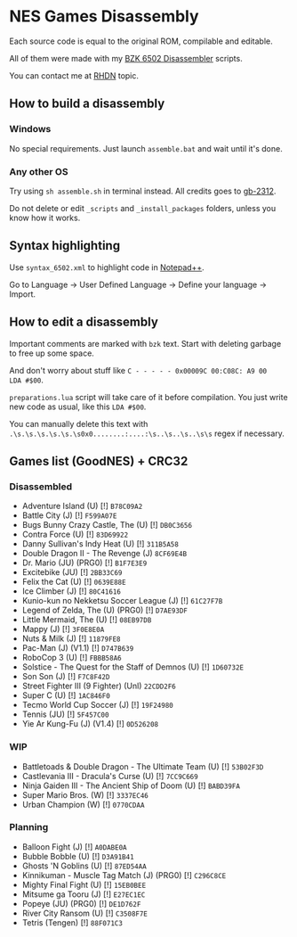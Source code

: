 # NES Games Disassembly

Each source code is equal to the original ROM, compilable and editable.

All of them were made with my [BZK 6502 Disassembler](https://github.com/cyneprepou4uk/BZK-6502-Disassembler) scripts.

You can contact me at [RHDN](https://www.romhacking.net/forum/index.php?topic=32220.0) topic.



## How to build a disassembly

### Windows

No special requirements. Just launch `assemble.bat` and wait until it's done.

### Any other OS

Try using `sh assemble.sh` in terminal instead. All credits goes to [gb-2312](https://github.com/gb-2312).

Do not delete or edit `_scripts` and `_install_packages` folders, unless you know how it works.



## Syntax highlighting

Use `syntax_6502.xml` to highlight code in [Notepad++](https://notepad-plus-plus.org/).

Go to Language -> User Defined Language -> Define your language -> Import.



## How to edit a disassembly

Important comments are marked with `bzk` text. Start with deleting garbage to free up some space.

And don't worry about stuff like `C - - - - - 0x00009C 00:C08C: A9 00     LDA #$00`.

`preparations.lua` script will take care of it before compilation. You just write new code as usual, like this `LDA #$00`.

You can manually delete this text with `.\s.\s.\s.\s.\s.\s0x0........:....:\s..\s..\s..\s\s` regex if necessary.



## Games list (GoodNES) + CRC32

### Disassembled
* Adventure Island (U) [!] `B78C09A2`
* Battle City (J) [!] `F599A07E`
* Bugs Bunny Crazy Castle, The (U) [!] `DB0C3656`
* Contra Force (U) [!] `83D69922`
* Danny Sullivan's Indy Heat (U) [!] `311B5A58`
* Double Dragon II - The Revenge (J) `8CF69E4B`
* Dr. Mario (JU) (PRG0) [!] `B1F7E3E9`
* Excitebike (JU) [!] `2BB33C69`
* Felix the Cat (U) [!] `0639E88E`
* Ice Climber (J) [!] `80C41616`
* Kunio-kun no Nekketsu Soccer League (J) [!] `61C27F7B`
* Legend of Zelda, The (U) (PRG0) [!] `D7AE93DF`
* Little Mermaid, The (U) [!] `08EB97DB`
* Mappy (J) [!] `3F0E8E0A`
* Nuts & Milk (J) [!] `11879FE8`
* Pac-Man (J) (V1.1) [!] `D747B639`
* RoboCop 3 (U) [!] `FBBB58A6`
* Solstice - The Quest for the Staff of Demnos (U) [!] `1D60732E`
* Son Son (J) [!] `F7C8F42D`
* Street Fighter III (9 Fighter) (Unl) `22CDD2F6`
* Super C (U) [!] `1AC846F0`
* Tecmo World Cup Soccer (J) [!] `19F24980`
* Tennis (JU) [!] `5F457C00`
* Yie Ar Kung-Fu (J) (V1.4) [!] `0D526208`



### WIP
* Battletoads & Double Dragon - The Ultimate Team (U) [!] `53B02F3D`
* Castlevania III - Dracula's Curse (U) [!] `7CC9C669`
* Ninja Gaiden III - The Ancient Ship of Doom (U) [!] `BABD39FA`
* Super Mario Bros. (W) [!] `3337EC46`
* Urban Champion (W) [!] `0770CDAA`



### Planning
* Balloon Fight (J) [!] `A0DABE0A`
* Bubble Bobble (U) [!] `D3A91B41`
* Ghosts 'N Goblins (U) [!] `87ED54AA`
* Kinnikuman - Muscle Tag Match (J) (PRG0) [!] `C296C8CE`
* Mighty Final Fight (U) [!] `15EB0BEE`
* Mitsume ga Tooru (J) [!] `E27EC1EC`
* Popeye (JU) (PRG0) [!] `DE1D762F`
* River City Ransom (U) [!] `C3508F7E`
* Tetris (Tengen) [!] `88F071C3`
